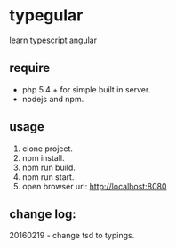 # typegular
learn typescript angular

## require

  * php 5.4 + for simple built in server.
  * nodejs and npm.

## usage

  1. clone project.
  2. npm install.
  3. npm run build.
  4. npm run start.
  5. open browser url: [http://localhost:8080](http://localhost:8080)
  
## change log:
  20160219 - change tsd to typings. 